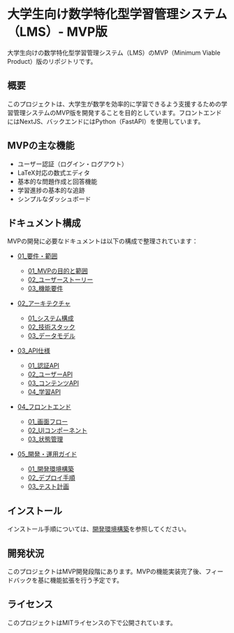 # 大学生向け数学特化型学習管理システム（LMS）- MVP版

大学生向けの数学特化型学習管理システム（LMS）のMVP（Minimum Viable Product）版のリポジトリです。

## 概要

このプロジェクトは、大学生が数学を効率的に学習できるよう支援するための学習管理システムのMVP版を開発することを目的としています。フロントエンドにはNextJS、バックエンドにはPython（FastAPI）を使用しています。

## MVPの主な機能

- ユーザー認証（ログイン・ログアウト）
- LaTeX対応の数式エディタ
- 基本的な問題作成と回答機能
- 学習進捗の基本的な追跡
- シンプルなダッシュボード

## ドキュメント構成

MVPの開発に必要なドキュメントは以下の構成で整理されています：

- [01_要件・範囲](./docs/01_要件・範囲/)
  - [01_MVPの目的と範囲](./docs/01_要件・範囲/01_MVPの目的と範囲.md)
  - [02_ユーザーストーリー](./docs/01_要件・範囲/02_ユーザーストーリー.md)
  - [03_機能要件](./docs/01_要件・範囲/03_機能要件.md)

- [02_アーキテクチャ](./docs/02_アーキテクチャ/)
  - [01_システム構成](./docs/02_アーキテクチャ/01_システム構成.md)
  - [02_技術スタック](./docs/02_アーキテクチャ/02_技術スタック.md)
  - [03_データモデル](./docs/02_アーキテクチャ/03_データモデル.md)

- [03_API仕様](./docs/03_API仕様/)
  - [01_認証API](./docs/03_API仕様/01_認証API.md)
  - [02_ユーザーAPI](./docs/03_API仕様/02_ユーザーAPI.md)
  - [03_コンテンツAPI](./docs/03_API仕様/03_コンテンツAPI.md)
  - [04_学習API](./docs/03_API仕様/04_学習API.md)

- [04_フロントエンド](./docs/04_フロントエンド/)
  - [01_画面フロー](./docs/04_フロントエンド/01_画面フロー.md)
  - [02_UIコンポーネント](./docs/04_フロントエンド/02_UIコンポーネント.md)
  - [03_状態管理](./docs/04_フロントエンド/03_状態管理.md)

- [05_開発・運用ガイド](./docs/05_開発・運用ガイド/)
  - [01_開発環境構築](./docs/05_開発・運用ガイド/01_開発環境構築.md)
  - [02_デプロイ手順](./docs/05_開発・運用ガイド/02_デプロイ手順.md)
  - [03_テスト計画](./docs/05_開発・運用ガイド/03_テスト計画.md)

## インストール

インストール手順については、[開発環境構築](./docs/05_開発・運用ガイド/01_開発環境構築.md)を参照してください。

## 開発状況

このプロジェクトはMVP開発段階にあります。MVPの機能実装完了後、フィードバックを基に機能拡張を行う予定です。

## ライセンス

このプロジェクトはMITライセンスの下で公開されています。
